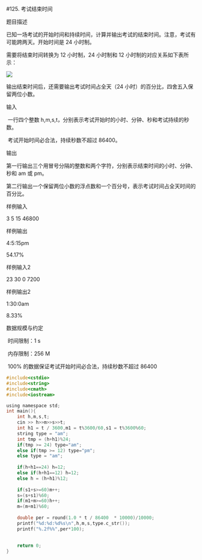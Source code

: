 #125. 考试结束时间

题目描述

已知一场考试的开始时间和持续时间，计算并输出考试的结束时间。注意，考试有可能跨两天。开始时间是 24 小时制。

需要将结束时间转换为 12 小时制，24 小时制和 12 小时制的对应关系如下表所示：

![](https://img.haizeix.com/img/%E5%85%A5%E9%97%A8/time.png)

输出结束时间后，还需要输出考试时间占全天（24 小时）的百分比，四舍五入保留两位小数。

输入

​ 一行四个整数 h,m,s,t，分别表示考试开始时的小时、分钟、秒和考试持续的秒数。

​ 考试开始时间必合法，持续秒数不超过 86400。

输出

​ 第一行输出三个用冒号分隔的整数和两个字符，分别表示结束时间的小时、分钟、秒和 am 或 pm。

​ 第二行输出一个保留两位小数的浮点数和一个百分号，表示考试时间占全天时间的百分比。

样例输入

3 5 15 46800

样例输出

4:5:15pm

54.17%

样例输入2

23 30 0 7200

样例输出2

1:30:0am

8.33%

数据规模与约定

​ 时间限制：1 s

​ 内存限制：256 M

​ 100% 的数据保证考试开始时间必合法，持续秒数不超过 86400
```c
#include<cstdio>
#include<string>
#include<cmath>
#include<iostream>

using namespace std;
int main(){
	int h,m,s,t;
	cin >> h>>m>>s>>t;
	int h1 = t / 3600,m1 = t%3600/60,s1 = t%3600%60;
	string type = "am";
	int tmp = (h+h1)%24;
	if(tmp >= 24) type="am";
	else if(tmp >= 12) type="pm";
	else type = "am";
		
	if(h+h1==24) h=12;
	else if(h+h1==12) h=12;
	else h = (h+h1)%12;
	
	if(s1+s>=60)m++;
	s=(s+s1)%60;
	if(m1+m>=60)h++;
	m=(m+m1)%60;
	
	double per = round(1.0 * t / 86400  * 10000)/10000;
	printf("%d:%d:%d%s\n",h,m,s,type.c_str());
	printf("%.2f%%",per*100);
	
	
	return 0;
}
